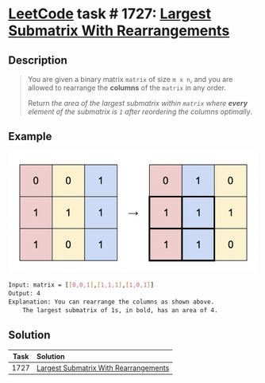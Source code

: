 # [LeetCode][leetcode] task # 1727: [Largest Submatrix With Rearrangements][task]

Description
-----------

> You are given a binary matrix `matrix` of size `m x n`,
> and you are allowed to rearrange the **columns** of the `matrix` in any order.
> 
> Return _the area of the largest submatrix within `matrix`
> where **every** element of the submatrix is `1` after reordering the columns optimally_.

 Example
-------

![matrix.png](image/matrix.png)

```sh
Input: matrix = [[0,0,1],[1,1,1],[1,0,1]]
Output: 4
Explanation: You can rearrange the columns as shown above.
    The largest submatrix of 1s, in bold, has an area of 4.
```

Solution
--------

| Task | Solution                                          |
|:----:|:--------------------------------------------------|
| 1727 | [Largest Submatrix With Rearrangements][solution] |


[leetcode]: <http://leetcode.com/>
[task]: <https://leetcode.com/problems/shortest-path-in-binary-matrix/description/>
[solution]: <https://github.com/wellaxis/praxis-leetcode/blob/main/src/main/java/com/witalis/praxis/leetcode/task/h18/p1727/option/Practice.java>
